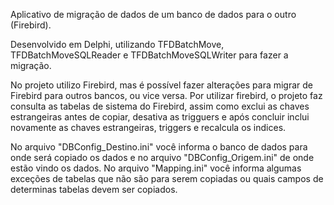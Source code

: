 Aplicativo de migração de dados de um banco de dados para o outro (Firebird).  

Desenvolvido em Delphi, utilizando  TFDBatchMove, TFDBatchMoveSQLReader e TFDBatchMoveSQLWriter para fazer a migração.

No projeto utilizo Firebird, mas é possível fazer alterações para migrar de Firebird para outros bancos, ou vice versa. Por utilizar firebird, o projeto faz consulta as tabelas de sistema do Firebird, assim como exclui as chaves estrangeiras antes de copiar, desativa as trigguers e após concluir inclui novamente as chaves estrangeiras, triggers e recalcula os indices.

No arquivo "DBConfig_Destino.ini" você informa o banco de dados para onde será copiado os dados e no arquivo "DBConfig_Origem.ini" de onde estão vindo os dados. No arquivo "Mapping.ini" você informa algumas exceções de tabelas que não são para serem copiadas ou quais campos de determinas tabelas devem ser copiados.
